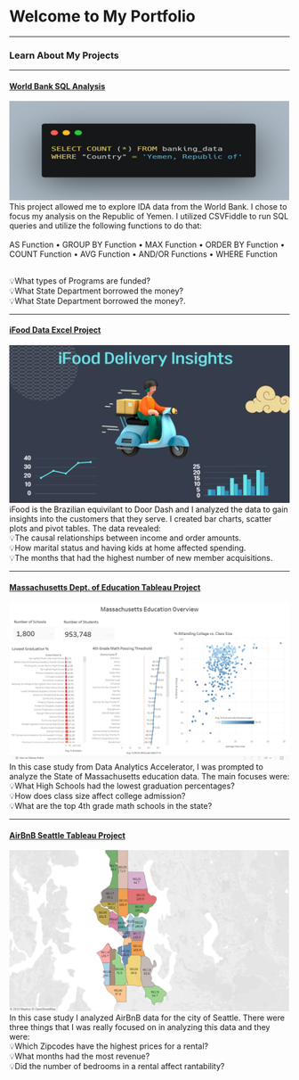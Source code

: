 # Welcome to My Portfolio

---

### Learn About My Projects

---
#### [World Bank SQL Analysis](/World_Bank_Yemen.md)
<img src="images/Yemen_SQL_Code.png?raw=true"/>
This project allowed me to explore IDA data from the World Bank.  I chose to focus my analysis on the Republic of Yemen. I utilized CSVFiddle to run SQL queries
and utilize the following functions to do that:
<br /><br />
AS Function • GROUP BY Function • MAX Function • ORDER BY Function • COUNT Function • AVG Function • AND/OR Functions • WHERE Function 
<br /><br />

💡What types of Programs are funded? <br>
💡What State Department borrowed the money? <br>
💡What State Department borrowed the money?.  



---
#### [iFood Data Excel Project](https://www.linkedin.com/pulse/uncovering-flavorful-insights-data-analysis-ifood-trends-kenny-dunn-nkjqc%3FtrackingId=KYmY6YsbRP6VGcBoKigFXg%253D%253D/?trackingId=KYmY6YsbRP6VGcBoKigFXg%3D%3D)
[<img src="images/iFood.png?raw=true"/>](https://www.linkedin.com/pulse/uncovering-flavorful-insights-data-analysis-ifood-trends-kenny-dunn-nkjqc%3FtrackingId=KYmY6YsbRP6VGcBoKigFXg%253D%253D/?trackingId=KYmY6YsbRP6VGcBoKigFXg%3D%3D)
iFood is the Brazilian equivilant to Door Dash and I analyzed the data to gain insights into the customers that they serve.  I created bar charts, scatter plots and pivot tables.  The data revealed: <br>
💡The causal relationships between income and order amounts. <br>
💡How marital status and having kids at home affected spending. <br>
💡The months that had the highest number of new member acquisitions.  


---
#### [Massachusetts Dept. of Education Tableau Project](https://www.loom.com/share/c79e0210b5394b15ab0984b0cc0bc984)
[<img src="images/Tableau_Mass_Ed.png?raw=true"/>](https://www.linkedin.com/posts/kennyddunn_massachusetts-education-overview-activity-7163199462859870209-s2ZD?utm_source=share&utm_medium=member_desktop)
In this case study from Data Analytics Accelerator, I was prompted to analyze the State of Massachusetts education data. The main focuses were: <br>
💡What High Schools had the lowest graduation percentages? <br>
💡How does class size affect college admission? <br>
💡What are the top 4th grade math schools in the state? 


---
#### [AirBnB Seattle Tableau Project](https://public.tableau.com/app/profile/kenny.dunn/viz/AirBnBZipCodeDataViz/Dashboard1)
[<img src="AirBnB_ZipCodes_Seattle.png?raw=true"/>](https://public.tableau.com/app/profile/kenny.dunn/viz/AirBnBZipCodeDataViz/Dashboard1)
In this case study I analyzed AirBnB data for the city of Seattle. There were three things that I was really focused on in analyzing this data and they were: <br>
💡Which Zipcodes have the highest prices for a rental? <br>
💡What months had the most revenue? <br>
💡Did the number of bedrooms in a rental affect rantability? 



